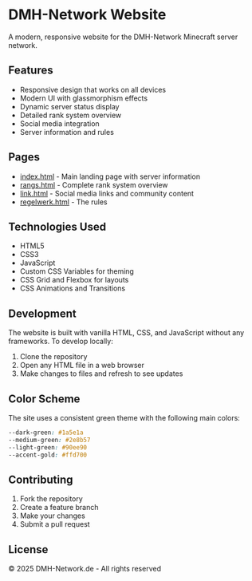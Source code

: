# DMH-Network Website

A modern, responsive website for the DMH-Network Minecraft server network.

## Features

- Responsive design that works on all devices
- Modern UI with glassmorphism effects
- Dynamic server status display
- Detailed rank system overview
- Social media integration
- Server information and rules

## Pages

- [index.html](index.html) - Main landing page with server information
- [rangs.html](rangs.html) - Complete rank system overview
- [link.html](link.html) - Social media links and community content
- [regelwerk.html](regelwerk.html) - The rules

## Technologies Used

- HTML5
- CSS3
- JavaScript
- Custom CSS Variables for theming
- CSS Grid and Flexbox for layouts
- CSS Animations and Transitions

## Development

The website is built with vanilla HTML, CSS, and JavaScript without any frameworks. To develop locally:

1. Clone the repository
2. Open any HTML file in a web browser
3. Make changes to files and refresh to see updates

## Color Scheme

The site uses a consistent green theme with the following main colors:

```css
--dark-green: #1a5e1a
--medium-green: #2e8b57
--light-green: #90ee90
--accent-gold: #ffd700
```

## Contributing

1. Fork the repository
2. Create a feature branch
3. Make your changes
4. Submit a pull request

## License

© 2025 DMH-Network.de - All rights reserved
